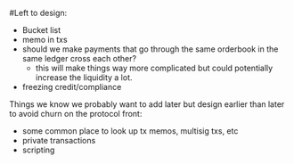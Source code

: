 #Left to design:
- Bucket list
- memo in txs
- should we make payments that go through the same orderbook in the same ledger cross each other?
	- this will make things way more complicated but could potentially increase the liquidity a lot.
- freezing credit/compliance


Things we know we probably want to add later but design earlier than later
to avoid churn on the protocol front:
- some common place to look up tx memos, multisig txs, etc
- private transactions
- scripting







